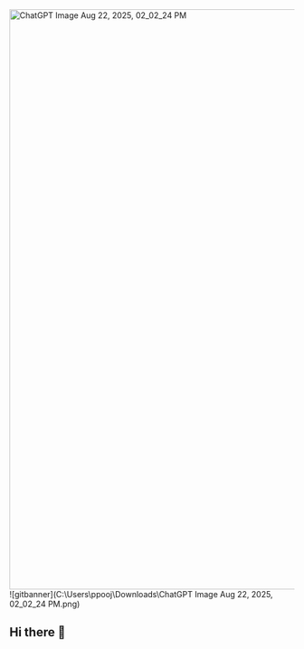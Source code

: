<img width="1536" height="1024" alt="ChatGPT Image Aug 22, 2025, 02_02_24 PM" src="https://github.com/user-attachments/assets/1ada7172-2f99-4b1a-a41d-b60446ee1b85" />
<!-- Banner start -->
![gitbanner](C:\Users\ppooj\Downloads\ChatGPT Image Aug 22, 2025, 02_02_24 PM.png)
<div id="welcome"></div>
<!-- Banner end -->

## Hi there 👋

<!--
**poojithachowdary23/poojithachowdary23** is a ✨ _special_ ✨ repository because its `README.md` (this file) appears on your GitHub profile.

Here are some ideas to get you started:

- 🔭 I’m currently working on ...
- 🌱 I’m currently learning ...
- 👯 I’m looking to collaborate on ...
- 🤔 I’m looking for help with ...
- 💬 Ask me about ...
- 📫 How to reach me: ...
- 😄 Pronouns: ...
- ⚡ Fun fact: ...
-->
